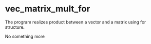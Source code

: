 # vec_matrix_mult_for
The program realizes product between a vector and a matrix using for structure.

No something more

